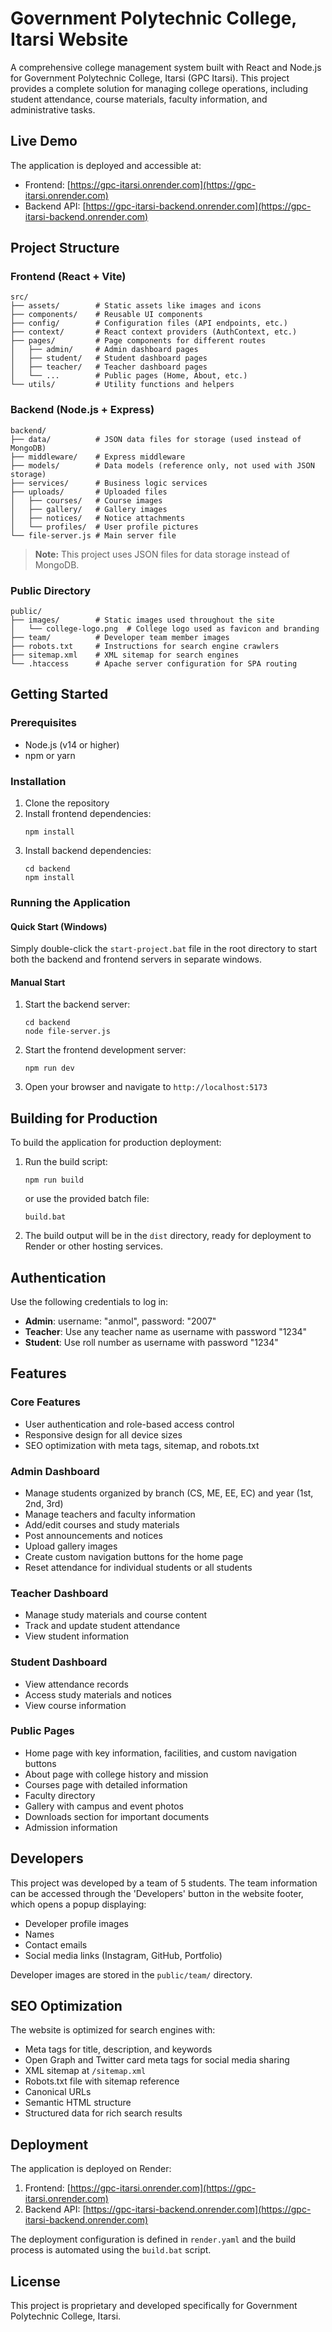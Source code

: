 # Government Polytechnic College, Itarsi Website

A comprehensive college management system built with React and Node.js for Government Polytechnic College, Itarsi (GPC Itarsi). This project provides a complete solution for managing college operations, including student attendance, course materials, faculty information, and administrative tasks.

## Live Demo

The application is deployed and accessible at:
- Frontend: [https://gpc-itarsi.onrender.com](https://gpc-itarsi.onrender.com)
- Backend API: [https://gpc-itarsi-backend.onrender.com](https://gpc-itarsi-backend.onrender.com)

## Project Structure

### Frontend (React + Vite)

```
src/
├── assets/        # Static assets like images and icons
├── components/    # Reusable UI components
├── config/        # Configuration files (API endpoints, etc.)
├── context/       # React context providers (AuthContext, etc.)
├── pages/         # Page components for different routes
│   ├── admin/     # Admin dashboard pages
│   ├── student/   # Student dashboard pages
│   ├── teacher/   # Teacher dashboard pages
│   └── ...        # Public pages (Home, About, etc.)
└── utils/         # Utility functions and helpers
```

### Backend (Node.js + Express)

```
backend/
├── data/          # JSON data files for storage (used instead of MongoDB)
├── middleware/    # Express middleware
├── models/        # Data models (reference only, not used with JSON storage)
├── services/      # Business logic services
├── uploads/       # Uploaded files
│   ├── courses/   # Course images
│   ├── gallery/   # Gallery images
│   ├── notices/   # Notice attachments
│   └── profiles/  # User profile pictures
└── file-server.js # Main server file
```

> **Note:** This project uses JSON files for data storage instead of MongoDB.

### Public Directory

```
public/
├── images/        # Static images used throughout the site
│   └── college-logo.png  # College logo used as favicon and branding
├── team/          # Developer team member images
├── robots.txt     # Instructions for search engine crawlers
├── sitemap.xml    # XML sitemap for search engines
└── .htaccess      # Apache server configuration for SPA routing
```

## Getting Started

### Prerequisites

- Node.js (v14 or higher)
- npm or yarn

### Installation

1. Clone the repository
2. Install frontend dependencies:
   ```
   npm install
   ```
3. Install backend dependencies:
   ```
   cd backend
   npm install
   ```

### Running the Application

#### Quick Start (Windows)

Simply double-click the `start-project.bat` file in the root directory to start both the backend and frontend servers in separate windows.

#### Manual Start

1. Start the backend server:
   ```
   cd backend
   node file-server.js
   ```
2. Start the frontend development server:
   ```
   npm run dev
   ```
3. Open your browser and navigate to `http://localhost:5173`

## Building for Production

To build the application for production deployment:

1. Run the build script:
   ```
   npm run build
   ```
   or use the provided batch file:
   ```
   build.bat
   ```

2. The build output will be in the `dist` directory, ready for deployment to Render or other hosting services.

## Authentication

Use the following credentials to log in:

- **Admin**: username: "anmol", password: "2007"
- **Teacher**: Use any teacher name as username with password "1234"
- **Student**: Use roll number as username with password "1234"

## Features

### Core Features
- User authentication and role-based access control
- Responsive design for all device sizes
- SEO optimization with meta tags, sitemap, and robots.txt

### Admin Dashboard
- Manage students organized by branch (CS, ME, EE, EC) and year (1st, 2nd, 3rd)
- Manage teachers and faculty information
- Add/edit courses and study materials
- Post announcements and notices
- Upload gallery images
- Create custom navigation buttons for the home page
- Reset attendance for individual students or all students

### Teacher Dashboard
- Manage study materials and course content
- Track and update student attendance
- View student information

### Student Dashboard
- View attendance records
- Access study materials and notices
- View course information

### Public Pages
- Home page with key information, facilities, and custom navigation buttons
- About page with college history and mission
- Courses page with detailed information
- Faculty directory
- Gallery with campus and event photos
- Downloads section for important documents
- Admission information

## Developers

This project was developed by a team of 5 students. The team information can be accessed through the 'Developers' button in the website footer, which opens a popup displaying:

- Developer profile images
- Names
- Contact emails
- Social media links (Instagram, GitHub, Portfolio)

Developer images are stored in the `public/team/` directory.

## SEO Optimization

The website is optimized for search engines with:

- Meta tags for title, description, and keywords
- Open Graph and Twitter card meta tags for social media sharing
- XML sitemap at `/sitemap.xml`
- Robots.txt file with sitemap reference
- Canonical URLs
- Semantic HTML structure
- Structured data for rich search results

## Deployment

The application is deployed on Render:

1. Frontend: [https://gpc-itarsi.onrender.com](https://gpc-itarsi.onrender.com)
2. Backend API: [https://gpc-itarsi-backend.onrender.com](https://gpc-itarsi-backend.onrender.com)

The deployment configuration is defined in `render.yaml` and the build process is automated using the `build.bat` script.

## License

This project is proprietary and developed specifically for Government Polytechnic College, Itarsi.
